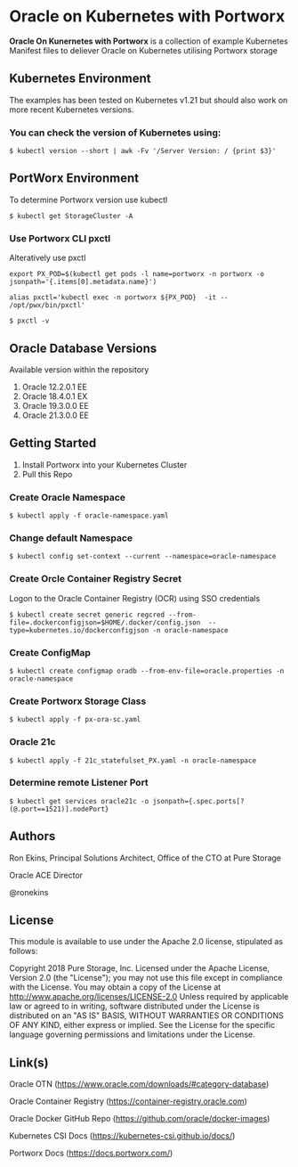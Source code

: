 # Oracle on Kubernetes with Portworx
**Oracle On Kunernetes with Portworx** is a collection of example Kubernetes Manifest files to deliever Oracle on Kubernetes utilising Portworx storage


## Kubernetes Environment
The examples has been tested on Kubernetes v1.21 but should also work on more recent Kubernetes versions.

### You can check the version of Kubernetes using:
`
$ kubectl version --short | awk -Fv '/Server Version: / {print $3}'
`

## PortWorx Environment
To determine Portworx version use kubectl

`
$ kubectl get StorageCluster -A
`

### Use Portworx CLI pxctl
Alteratively use pxctl

`
export PX_POD=$(kubectl get pods -l name=portworx -n portworx -o jsonpath='{.items[0].metadata.name}')
`

`
alias pxctl='kubectl exec -n portworx ${PX_POD}  -it -- /opt/pwx/bin/pxctl'
`

`
$ pxctl -v
`

## Oracle Database Versions
Available version within the repository

1. Oracle 12.2.0.1 EE
1. Oracle 18.4.0.1 EX
1. Oracle 19.3.0.0 EE
1. Oracle 21.3.0.0 EE

## Getting Started

1. Install Portworx into your Kubernetes Cluster
1. Pull this Repo

### Create Oracle Namespace
`
$ kubectl apply -f oracle-namespace.yaml
`

### Change default Namespace
`
$ kubectl config set-context --current --namespace=oracle-namespace
`

### Create Orcle Container Registry Secret
Logon to the Oracle Container Registry (OCR) using SSO credentials

`
$ kubectl create secret generic regcred --from-file=.dockerconfigjson=$HOME/.docker/config.json  --type=kubernetes.io/dockerconfigjson -n oracle-namespace
`

### Create ConfigMap
`
$ kubectl create configmap oradb --from-env-file=oracle.properties -n oracle-namespace
`
### Create Portworx Storage Class
`
$ kubectl apply -f px-ora-sc.yaml 
`
### Oracle 21c

`
$ kubectl apply -f 21c_statefulset_PX.yaml -n oracle-namespace
`

### Determine remote Listener Port
`
$ kubectl get services oracle21c -o jsonpath={.spec.ports[?(@.port==1521)].nodePort}
`

## Authors

Ron Ekins, Principal Solutions Architect, Office of the CTO at Pure Storage

Oracle ACE Director

@ronekins

## License

This module is available to use under the Apache 2.0 license, stipulated as follows:

Copyright 2018 Pure Storage, Inc.
Licensed under the Apache License, Version 2.0 (the "License"); you may not use this file except in compliance with the License. You may obtain a copy of the License at http://www.apache.org/licenses/LICENSE-2.0 Unless required by applicable law or agreed to in writing, software distributed under the License is distributed on  an "AS IS" BASIS, WITHOUT WARRANTIES OR CONDITIONS OF ANY KIND, either express or implied. See the License for the specific language governing permissions and limitations under the License.

## Link(s)

Oracle OTN (https://www.oracle.com/downloads/#category-database)

Oracle Container Registry (https://container-registry.oracle.com)

Oracle Docker GitHub Repo (https://github.com/oracle/docker-images)

Kubernetes CSI Docs (https://kubernetes-csi.github.io/docs/)

Portworx Docs (https://docs.portworx.com/)
